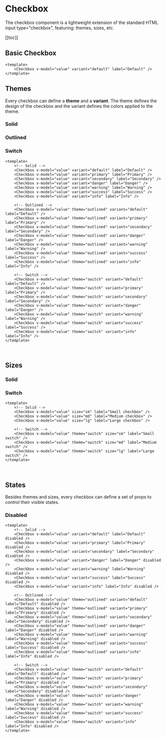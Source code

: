 # Checkbox

The checkbox component is a lightweight extension of the standard HTML input type="checkbox", featuring: themes, sizes, etc.

[[toc]]

## Basic Checkbox

<CheckboxProxy variant="default" label="Default" />

<CodeGroup>
  <CodeGroupItem title="Vue" active>

```vue
<template>
    <Checkbox v-model="value" variant="default" label="Default" />
</template>
```

  </CodeGroupItem>
</CodeGroup>

## Themes

Every checkbox can define a **theme** and a **variant**. The theme defines the design of the checkbox and the variant defines the colors applied to the theme.

### Solid

<p class="components-inline">
    <CheckboxProxy variant="default" label="Default" />
    <CheckboxProxy variant="primary" label="Primary" />
    <CheckboxProxy variant="secondary" label="Secondary" />
    <CheckboxProxy variant="danger" label="Danger" />
    <CheckboxProxy variant="warning" label="Warning" />
    <CheckboxProxy variant="success" label="Success" />
    <CheckboxProxy variant="info" label="Info" />
</p>

### Outlined

<p class="components-inline">
    <CheckboxProxy theme="outlined" variant="default" label="Default" />
    <CheckboxProxy theme="outlined" variant="primary" label="Primary" />
    <CheckboxProxy theme="outlined" variant="secondary" label="Secondary" />
    <CheckboxProxy theme="outlined" variant="danger" label="Danger" />
    <CheckboxProxy theme="outlined" variant="warning" label="Warning" />
    <CheckboxProxy theme="outlined" variant="success" label="Success" />
    <CheckboxProxy theme="outlined" variant="info" label="Info" />
</p>

### Switch

<p class="components-inline">
    <CheckboxProxy theme="switch" variant="default" label="Default" />
    <CheckboxProxy theme="switch" variant="primary" label="Primary" />
    <CheckboxProxy theme="switch" variant="secondary" label="Secondary" />
    <CheckboxProxy theme="switch" variant="danger" label="Danger" />
    <CheckboxProxy theme="switch" variant="warning" label="Warning" />
    <CheckboxProxy theme="switch" variant="success" label="Success" />
    <CheckboxProxy theme="switch" variant="info" label="Info" />
</p>

<CodeGroup>
  <CodeGroupItem title="Vue" active>

```vue
<template>
    <!-- Solid -->
    <Checkbox v-model="value" variant="default" label="Default" />
    <Checkbox v-model="value" variant="primary" label="Primary" />
    <Checkbox v-model="value" variant="secondary" label="Secondary" />
    <Checkbox v-model="value" variant="danger" label="Danger" />
    <Checkbox v-model="value" variant="warning" label="Warning" />
    <Checkbox v-model="value" variant="success" label="Success" />
    <Checkbox v-model="value" variant="info" label="Info" />

    <!-- Outlined -->
    <Checkbox v-model="value" theme="outlined" variant="default" label="Default" />
    <Checkbox v-model="value" theme="outlined" variant="primary" label="Primary" />
    <Checkbox v-model="value" theme="outlined" variant="secondary" label="Secondary" />
    <Checkbox v-model="value" theme="outlined" variant="danger" label="Danger" />
    <Checkbox v-model="value" theme="outlined" variant="warning" label="Warning" />
    <Checkbox v-model="value" theme="outlined" variant="success" label="Success" />
    <Checkbox v-model="value" theme="outlined" variant="info" label="Info" />

    <!-- Switch -->
    <Checkbox v-model="value" theme="switch" variant="default" label="Default" />
    <Checkbox v-model="value" theme="switch" variant="primary" label="Primary" />
    <Checkbox v-model="value" theme="switch" variant="secondary" label="Secondary" />
    <Checkbox v-model="value" theme="switch" variant="danger" label="Danger" />
    <Checkbox v-model="value" theme="switch" variant="warning" label="Warning" />
    <Checkbox v-model="value" theme="switch" variant="success" label="Success" />
    <Checkbox v-model="value" theme="switch" variant="info" label="Info" />
</template>
```

  </CodeGroupItem>
</CodeGroup>

<br />

## Sizes

### Solid

<p class="components-inline">
    <CheckboxProxy size="sm" label="Small checkbox" />
    <CheckboxProxy size="md" label="Medium checkbox" />
    <CheckboxProxy size="lg" label="Large checkbox" />
</p>

### Switch

<p class="components-inline">
    <CheckboxProxy theme="switch" size="sm" label="Small switch" />
    <CheckboxProxy theme="switch" size="md" label="Medium switch" />
    <CheckboxProxy theme="switch" size="lg" label="Large switch" />
</p>

<CodeGroup>
  <CodeGroupItem title="Vue" active>

```vue
<template>
    <!-- Solid -->
    <Checkbox v-model="value" size="sm" label="Small checkbox" />
    <Checkbox v-model="value" size="md" label="Medium checkbox" />
    <Checkbox v-model="value" size="lg" label="Large checkbox" />

    <!-- Switch -->
    <Checkbox v-model="value" theme="switch" size="sm" label="Small switch" />
    <Checkbox v-model="value" theme="switch" size="md" label="Medium switch" />
    <Checkbox v-model="value" theme="switch" size="lg" label="Large switch" />
</template>
```

  </CodeGroupItem>
</CodeGroup>

<br />

## States

Besides themes and sizes, every checkbox can define a set of props to control their visible states.

### Disabled

<p class="components-inline">
    <CheckboxProxy disabled variant="default" label="Default" />
    <CheckboxProxy disabled variant="primary" label="Primary" />
    <CheckboxProxy disabled variant="secondary" label="Secondary" />
    <CheckboxProxy disabled variant="danger" label="Danger" />
    <CheckboxProxy disabled variant="warning" label="Warning" />
    <CheckboxProxy disabled variant="success" label="Success" />
    <CheckboxProxy disabled variant="info" label="Info" />
</p>

<p class="components-inline">
    <CheckboxProxy disabled theme="outlined" variant="default" label="Default" />
    <CheckboxProxy disabled theme="outlined" variant="primary" label="Primary" />
    <CheckboxProxy disabled theme="outlined" variant="secondary" label="Secondary" />
    <CheckboxProxy disabled theme="outlined" variant="danger" label="Danger" />
    <CheckboxProxy disabled theme="outlined" variant="warning" label="Warning" />
    <CheckboxProxy disabled theme="outlined" variant="success" label="Success" />
    <CheckboxProxy disabled theme="outlined" variant="info" label="Info" />
</p>

<p class="components-inline">
    <CheckboxProxy disabled theme="switch" variant="default" label="Default" />
    <CheckboxProxy disabled theme="switch" variant="primary" label="Primary" />
    <CheckboxProxy disabled theme="switch" variant="secondary" label="Secondary" />
    <CheckboxProxy disabled theme="switch" variant="danger" label="Danger" />
    <CheckboxProxy disabled theme="switch" variant="warning" label="Warning" />
    <CheckboxProxy disabled theme="switch" variant="success" label="Success" />
    <CheckboxProxy disabled theme="switch" variant="info" label="Info" />
</p>

<CodeGroup>
  <CodeGroupItem title="Vue" active>

```vue
<template>
    <!-- Solid -->
    <Checkbox v-model="value" variant="default" label="Default" disabled />
    <Checkbox v-model="value" variant="primary" label="Primary" disabled />
    <Checkbox v-model="value" variant="secondary" label="Secondary" disabled />
    <Checkbox v-model="value" variant="danger" label="Danger" disabled />
    <Checkbox v-model="value" variant="warning" label="Warning" disabled />
    <Checkbox v-model="value" variant="success" label="Success" disabled />
    <Checkbox v-model="value" variant="info" label="Info" disabled />

    <!-- Outlined -->
    <Checkbox v-model="value" theme="outlined" variant="default" label="Default" disabled />
    <Checkbox v-model="value" theme="outlined" variant="primary" label="Primary" disabled />
    <Checkbox v-model="value" theme="outlined" variant="secondary" label="Secondary" disabled />
    <Checkbox v-model="value" theme="outlined" variant="danger" label="Danger" disabled />
    <Checkbox v-model="value" theme="outlined" variant="warning" label="Warning" disabled />
    <Checkbox v-model="value" theme="outlined" variant="success" label="Success" disabled />
    <Checkbox v-model="value" theme="outlined" variant="info" label="Info" disabled />

    <!-- Switch -->
    <Checkbox v-model="value" theme="switch" variant="default" label="Default" disabled />
    <Checkbox v-model="value" theme="switch" variant="primary" label="Primary" disabled />
    <Checkbox v-model="value" theme="switch" variant="secondary" label="Secondary" disabled />
    <Checkbox v-model="value" theme="switch" variant="danger" label="Danger" disabled />
    <Checkbox v-model="value" theme="switch" variant="warning" label="Warning" disabled />
    <Checkbox v-model="value" theme="switch" variant="success" label="Success" disabled />
    <Checkbox v-model="value" theme="switch" variant="info" label="Info" disabled />
</template>
```

  </CodeGroupItem>
</CodeGroup>

